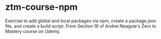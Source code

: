 # ztm-course-npm
Exercise to add global and local packages via npm, create a package.json file, and create a build script. From Section 18 of Andrei Neagoie's Zero to Mastery course on Udemy.
